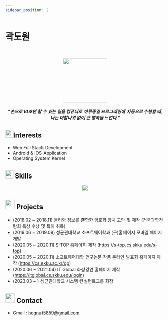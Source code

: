 ```yaml
---
sidebar_position: 2
---
```


# 곽도원
<br>
<p align="center"> 
<img src = "https://media.tenor.com/lNtmoshuUI8AAAAi/bahroo-hacker.gif" width = "140px" /> <br /> <br />
<i><b> "손으로 10초면 할 수 있는 일을 컴퓨터로 하루종일 프로그래밍해 자동으로 수행할 때, </b></i>  <br />
<i><b> 나는 더할나위 없이 큰 행복을 느낀다." </b></i>
</p>


## <img src="https://media0.giphy.com/media/BXjqytvu9bKzCUHdzz/giphy.gif?cid=ecf05e47ha1b46ksovruuf3e3jsi8kyvdzjwb0n83t29doie&ep=v1_stickers_search&rid=giphy.gif&ct=s" width ="25" /><b>Interests</b>

- Web Full Stack Development 
- Android & IOS Application
- Operating System Kernel

## <img src="https://media2.giphy.com/media/QssGEmpkyEOhBCb7e1/giphy.gif?cid=ecf05e47a0n3gi1bfqntqmob8g9aid1oyj2wr3ds3mg700bl&rid=giphy.gif" width ="25" /><b> Skills</b>


<p align="center">
<p align="center">
  <a href="https://skillicons.dev">
    <img src="https://skillicons.dev/icons?i=git,aws,bootstrap,c,cpp,css,docker,figma,github,gitlab,html,java,js,jquery,kotlin,linux,md,materialui,mysql,nextjs,nestjs,nodejs,py,ocaml,selenium,sequelize,sketchup,react,vue,ts,vscode,androidstudio,idea&perline=14" />
  </a>
</p>   
</p>

## <img src="https://media1.giphy.com/media/MelhioWPAo6k4Q6BTp/giphy.gif?cid=ecf05e47yuyidm25tklbgsnm7o4z480wefmgv574iaef8rmr&ep=v1_stickers_search&rid=giphy.gif&ct=s" width ="30" /><b> Projects</b>


- (2018.02 ~ 2018.11) 물리와 정보를 결합한 암호화 장치 고안 및 제작 (전국과학전람회 특상 수상 및 특허 취득) 
- (2019.06 ~ 2019.08) 성균관대학교 소프트웨어학과 (구)홈페이지 모바일 페이지 개발
- (2020.05 ~ 2020.11) S-TOP 홈페이지 제작 (https://s-top.cs.skku.edu/s-top)
- (2020.05 ~ 2020.11) 소프트웨어대학 연구논문·작품 온라인 발표회 홈페이지 제작 (https://cs.skku.ac.kr/gp)
- (2020.06 ~ 2021.04) IT Global 화상강연 홈페이지 제작 (https://itglobal.cs.skku.edu/login)
- (2023.03 ~ ) 성균관대학교 시스템 컨설턴트그룹 회장


## <img src="https://media2.giphy.com/media/9tsKCeqTx8eGGoQ7Pc/giphy.gif?cid=ecf05e47gk5o6umph41jlf2wlytb15bgn0jkvru9h5w5xy4m&ep=v1_stickers_search&rid=giphy.gif&ct=s" width ="30" /><b> Contact</b>

- Gmail : hegnut5859@gmail.com
